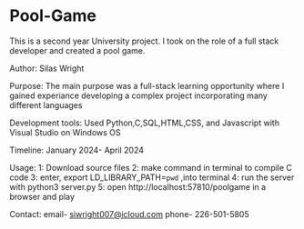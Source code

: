 # Pool-Game
This is a second year University project. I took on the role of a full stack developer and created a pool game.

Author: Silas Wright

Purpose: The main purpose was a full-stack learning opportunity where I gained experiance developing a complex project incorporating many different languages 

Development tools: Used Python,C,SQL,HTML,CSS, and Javascript with Visual Studio on Windows OS

Timeline: January 2024- April 2024

Usage:  1: Download source files
        2: make command in terminal to compile C code
        3: enter, export LD_LIBRARY_PATH=`pwd` ,into terminal
        4: run the server with python3 server.py
        5: open http://localhost:57810/poolgame in a browser and play 

Contact: email- siwright007@icloud.com phone- 226-501-5805
